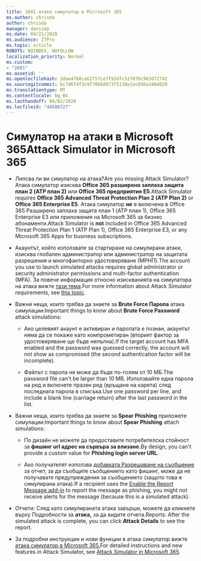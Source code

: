 ```yaml
---
title: 2681 атака симулатор в Microsoft 365
ms.author: chrisda
author: chrisda
manager: dansimp
ms.date: 04/21/2020
ms.audience: ITPro
ms.topic: article
ROBOTS: NOINDEX, NOFOLLOW
localization_priority: Normal
ms.custom:
- "2681"
ms.assetid: ''
ms.openlocfilehash: 3dae4768ca62757ce7f92dfc527078c963d72742
ms.sourcegitcommit: bc7d6f4f3c9f7060d073f5130e1ec856e248d020
ms.translationtype: MT
ms.contentlocale: bg-BG
ms.lasthandoff: 06/02/2020
ms.locfileid: "44506727"
---
```

# <a name="attack-simulator-in-microsoft-365"></a><span data-ttu-id="b89a9-102">Симулатор на атаки в Microsoft 365</span><span class="sxs-lookup"><span data-stu-id="b89a9-102">Attack Simulator in Microsoft 365</span></span>

- <span data-ttu-id="b89a9-103">Липсва ли ви симулатор на атака?</span><span class="sxs-lookup"><span data-stu-id="b89a9-103">Are you missing Attack Simulator?</span></span> <span data-ttu-id="b89a9-104">Атака симулатор изисква **Office 365 разширено заплаха защита план 2 (ATP план 2)** или **Office 365 предприятие E5**.</span><span class="sxs-lookup"><span data-stu-id="b89a9-104">Attack Simulator requires **Office 365 Advanced Threat Protection Plan 2 (ATP Plan 2)** or **Office 365 Enterprise E5**.</span></span> <span data-ttu-id="b89a9-105">Атака симулатор **не** е включена в Office 365 Разширено заплаха защита план 1 (ATP план 1), Office 365 Enterprise E3 или приложения на Microsoft 365 за бизнес абонаменти.</span><span class="sxs-lookup"><span data-stu-id="b89a9-105">Attack Simulator is **not** included in Office 365 Advanced Threat Protection Plan 1 (ATP Plan 1), Office 365 Enterprise E3, or any Microsoft 365 Apps for business subscriptions.</span></span>

- <span data-ttu-id="b89a9-106">Акаунтът, който използвате за стартиране на симулирани атаки, изисква глобален администратор или администратор на защитата разрешения и многофакторно удостоверяване (МРНП).</span><span class="sxs-lookup"><span data-stu-id="b89a9-106">The account you use to launch simulated attacks requires global administrator or security administrator permissions and multi-factor authentication (MFA).</span></span> <span data-ttu-id="b89a9-107">За повече информация относно изискванията на симулатора на атака вижте [тази тема](https://docs.microsoft.com/microsoft-365/security/office-365-security/attack-simulator).</span><span class="sxs-lookup"><span data-stu-id="b89a9-107">For more information about Attack Simulator requirements, see [this topic](https://docs.microsoft.com/microsoft-365/security/office-365-security/attack-simulator).</span></span>

- <span data-ttu-id="b89a9-108">Важни неща, които трябва да знаете за **Brute Force Парола** атака симулации:</span><span class="sxs-lookup"><span data-stu-id="b89a9-108">Important things to know about **Brute Force Password** attack simulations:</span></span>

  - <span data-ttu-id="b89a9-109">Ако целевият акаунт е активиран и паролата е познан, акаунтът няма да се покаже като компрометиран (вторият фактор за удостоверяване ще бъде непълна).</span><span class="sxs-lookup"><span data-stu-id="b89a9-109">If the target account has MFA enabled and the password was guessed correctly, the account will not show as compromised (the second authentication factor will be incomplete).</span></span>

  - <span data-ttu-id="b89a9-110">Файлът с парола не може да бъде по-голям от 10 МБ.</span><span class="sxs-lookup"><span data-stu-id="b89a9-110">The password file can't be larger than 10 MB.</span></span> <span data-ttu-id="b89a9-111">Използвайте една парола на ред и включете празен ред (връщане на карета) след последната парола в списъка.</span><span class="sxs-lookup"><span data-stu-id="b89a9-111">Use one password per line, and include a blank line (carriage return) after the last password in the list.</span></span>

- <span data-ttu-id="b89a9-112">Важни неща, които трябва да знаете за **Spear Phishing** приложете симулации:</span><span class="sxs-lookup"><span data-stu-id="b89a9-112">Important things to know about **Spear Phishing** attach simulations:</span></span>

  - <span data-ttu-id="b89a9-113">По дизайн не можете да предоставите потребителска стойност за **фишинг url адрес на сървъра за влизане.**</span><span class="sxs-lookup"><span data-stu-id="b89a9-113">By design, you can't provide a custom value for **Phishing login server URL**.</span></span>

  - <span data-ttu-id="b89a9-114">Ако получателят използва [добавката Разрешаване на съобщение](https://docs.microsoft.com/microsoft-365/security/office-365-security/enable-the-report-message-add-in) за отчет, за да съобщите съобщението като фишинг, може да не получавате предупреждения за съобщението (защото това е симулирана атака).</span><span class="sxs-lookup"><span data-stu-id="b89a9-114">If a recipient uses the [Enable the Report Message add-in](https://docs.microsoft.com/microsoft-365/security/office-365-security/enable-the-report-message-add-in) to report the message as phishing, you might not receive alerts for the message (because this is a simulated attack).</span></span>

- <span data-ttu-id="b89a9-115">Отчети: След като симулираната атака завърши, можете да кликнете върху Подробности за **атака,** за да видите отчета.</span><span class="sxs-lookup"><span data-stu-id="b89a9-115">Reports: After the simulated attack is complete, you can click **Attack Details** to see the report.</span></span>

- <span data-ttu-id="b89a9-116">За подробни инструкции и нови функции в атака симулатор вижте [атака симулатор в Microsoft 365.](https://docs.microsoft.com/microsoft-365/security/office-365-security/attack-simulator)</span><span class="sxs-lookup"><span data-stu-id="b89a9-116">For detailed instructions and new features in Attack Simulator, see [Attack Simulator in Microsoft 365](https://docs.microsoft.com/microsoft-365/security/office-365-security/attack-simulator).</span></span>
